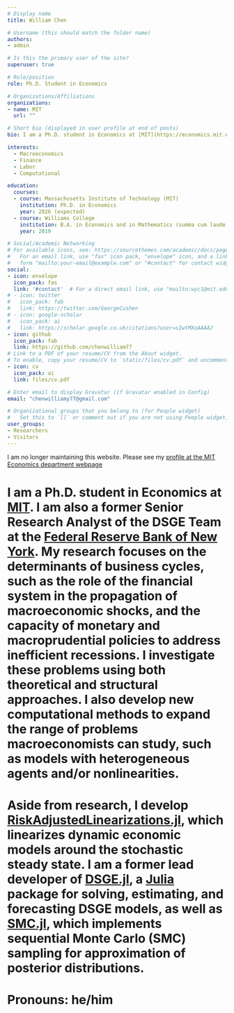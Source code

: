 ```yaml
---
# Display name
title: William Chen

# Username (this should match the folder name)
authors:
- admin

# Is this the primary user of the site?
superuser: true

# Role/position
role: Ph.D. Student in Economics

# Organizations/Affiliations
organizations:
- name: MIT
  url: ""

# Short bio (displayed in user profile at end of posts)
bio: I am a Ph.D. student in Economics at [MIT](https://economics.mit.edu/). I am also a former Senior Research Analyst of the DSGE Team at the [Federal Reserve Bank of New York](https://www.newyorkfed.org/research). My research interests include macroeconomics, finance, and computational macroeconomics. Within these fields, I am particularly interested in business cycle theory, financial crises, and macro-labor. My pronouns are he/him.

interests:
  - Macroeconomics
  - Finance
  - Labor
  - Computational

education:
  courses:
  - course: Massachusetts Institute of Technology (MIT)
    institution: Ph.D. in Economics
    year: 2026 (expected)
  - course: Williams College
    institution: B.A. in Economics and in Mathematics (summa cum laude with highest honors, Phi Beta Kappa)
    year: 2019

# Social/Academic Networking
# For available icons, see: https://sourcethemes.com/academic/docs/page-builder/#icons
#   For an email link, use "fas" icon pack, "envelope" icon, and a link in the
#   form "mailto:your-email@example.com" or "#contact" for contact widget.
social:
- icon: envelope
  icon_pack: fas
  link: '#contact'  # For a direct email link, use "mailto:wyc1@mit.edu".
# - icon: twitter
#   icon_pack: fab
#   link: https://twitter.com/GeorgeCushen
# - icon: google-scholar
#   icon_pack: ai
#   link: https://scholar.google.co.uk/citations?user=sIwtMXoAAAAJ
- icon: github
  icon_pack: fab
  link: https://github.com/chenwilliam77
# Link to a PDF of your resume/CV from the About widget.
# To enable, copy your resume/CV to `static/files/cv.pdf` and uncomment the lines below.
- icon: cv
  icon_pack: ai
  link: files/cv.pdf

# Enter email to display Gravatar (if Gravatar enabled in Config)
email: "chenwilliamy77@gmail.com"

# Organizational groups that you belong to (for People widget)
#   Set this to `[]` or comment out if you are not using People widget.
user_groups:
- Researchers
- Visitors
---
```


I am no longer maintaining this website. Please see my [profile at the MIT Economics department webpage](https://economics.mit.edu/people/phd-students/william-chen)

# I am a Ph.D. student in Economics at [MIT](https://economics.mit.edu/). I am also a former Senior Research Analyst of the DSGE Team at the [Federal Reserve Bank of New York](https://www.newyorkfed.org/research).  My research focuses on the determinants of business cycles, such as the role of the financial system in the propagation of macroeconomic shocks, and the capacity of monetary and macroprudential policies to address inefficient recessions. I investigate these problems using both theoretical and structural approaches. I also develop new computational methods to expand the range of problems macroeconomists can study, such as models with heterogeneous agents and/or nonlinearities.

# Aside from research, I develop [RiskAdjustedLinearizations.jl](https://github.com/chenwilliam77/RiskAdjustedLinearizations.jl), which linearizes dynamic economic models around the stochastic steady state. I am a former lead developer of [DSGE.jl](https://github.com/FRBNY-DSGE/DSGE.jl), a [Julia](https://julialang.org/) package for solving, estimating, and forecasting DSGE models, as well as [SMC.jl](https://github.com/FRBNY-DSGE/SMC.jl), which implements sequential Monte Carlo (SMC) sampling for approximation of posterior distributions.

# Pronouns: he/him
